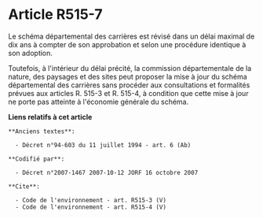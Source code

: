 # Article R515-7

Le schéma départemental des carrières est révisé dans un délai maximal de dix ans à compter de son approbation et selon une
procédure identique à son adoption.

Toutefois, à l'intérieur du délai précité, la commission départementale de la nature, des paysages et des sites peut proposer
la mise à jour du schéma départemental des carrières sans procéder aux consultations et formalités prévues aux articles R.
515-3 et R. 515-4, à condition que cette mise à jour ne porte pas atteinte à l'économie générale du schéma.

**Liens relatifs à cet article**

	**Anciens textes**:

	  - Décret n°94-603 du 11 juillet 1994 - art. 6 (Ab)

	**Codifié par**:

	  - Décret n°2007-1467 2007-10-12 JORF 16 octobre 2007

	**Cite**:

	  - Code de l'environnement - art. R515-3 (V)
	  - Code de l'environnement - art. R515-4 (V)
